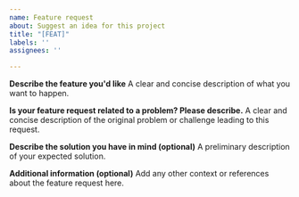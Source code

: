 ```yaml
---
name: Feature request
about: Suggest an idea for this project
title: "[FEAT]"
labels: ''
assignees: ''

---
```


**Describe the feature you'd like**
A clear and concise description of what you want to happen.

**Is your feature request related to a problem? Please describe.**
A clear and concise description of the original problem or challenge leading to this request.

**Describe the solution you have in mind (optional)**
A preliminary description of your expected solution.

**Additional information (optional)**
Add any other context or references about the feature request here.
